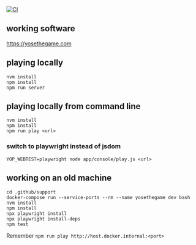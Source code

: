 [![CI](https://github.com/ericminio/yosethegame/actions/workflows/ci.yml/badge.svg)](https://github.com/ericminio/yosethegame/actions/workflows/ci.yml)

## working software

https://yosethegame.com

## playing locally

```
nvm install
npm install
npm run server
```

## playing locally from command line

```
nvm install
npm install
npm run play <url>
```

### switch to playwright instead of jsdom

```
YOP_WEBTEST=playwright node app/console/play.js <url>
```

## working on an old machine

```
cd .github/support
docker-compose run --service-ports --rm --name yosethegame dev bash
nvm install
npm install
npx playwright install
npx playwright install-deps
npm test
```

Remember `npm run play http://host.docker.internal:<port>`
